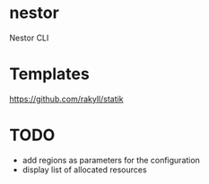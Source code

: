 # nestor
Nestor CLI

# Templates
https://github.com/rakyll/statik

# TODO
- add regions as parameters for the configuration
- display list of allocated resources
